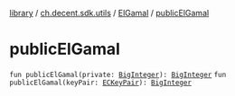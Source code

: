 [library](../../index.md) / [ch.decent.sdk.utils](../index.md) / [ElGamal](index.md) / [publicElGamal](./public-el-gamal.md)

# publicElGamal

`fun publicElGamal(private: `[`BigInteger`](http://docs.oracle.com/javase/6/docs/api/java/math/BigInteger.html)`): `[`BigInteger`](http://docs.oracle.com/javase/6/docs/api/java/math/BigInteger.html)
`fun publicElGamal(keyPair: `[`ECKeyPair`](../../ch.decent.sdk.crypto/-e-c-key-pair/index.md)`): `[`BigInteger`](http://docs.oracle.com/javase/6/docs/api/java/math/BigInteger.html)
